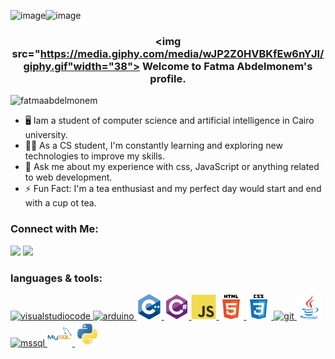 ![image](https://github.com/fatmaabdelmonem/fatmaabdelmonem/assets/101889684/ed30ecf9-541c-4389-a814-1e3c78b43704)![image](https://github.com/fatmaabdelmonem/fatmaabdelmonem/assets/101889684/7334798a-df8f-4437-aeb4-c4413432de15)<h3 align="center">
  <img src="https://media.giphy.com/media/wJP2Z0HVBKfEw6nYJI/giphy.gif"width="38">
  Welcome to Fatma Abdelmonem's profile.
</h3>

<p align="left"> <img src="https://komarev.com/ghpvc/?username=fatmaabdelmonem&label=Profile%20views&color=0e7777&style=flat" alt="fatmaabdelmonem"/></p>

- 🖥️ Iam a student of computer science and artificial intelligence in Cairo university.
- 👨‍💻 As a CS student, I'm constantly learning and exploring new technologies to improve my skills.
- 💬 Ask me about my experience with css, JavaScript or anything related to web development.
- ⚡ Fun Fact: I'm a tea enthusiast and my perfect day would start and end with a cup ot tea.

### Connect with Me:
<p align="left">
  
<a href="https://www.linkedin.com/in/fatma1234/" target="blank"><img src="https://img.shields.io/badge/-Fatma%20Abdelmonem-0077B5?style=for-the-badge&logo=Linkedin&logoColor=white"/></a>
<a href="https://www.facebook.com/profile.php?id=100021842467725&mibextid=LQQJ4d" target="_blank"><img src="https://img.shields.io/badge/-Fatma%20Abdelmonem-0077B5?style=for-the-badge&logo=Facebook&logoColor=white"/></a>

### languages & tools:
  <a href="https://code.visualstudio.com/" target="_blank" rel="noreferrer"> <img src="https://cdn.worldvectorlogo.com/logos/visual-studio-code-1-1.svg" alt="visualstudiocode" width="40" height="40"/> </a>
 <a href="https://www.arduino.cc/" target="_blank" rel="noreferrer"> <img src="https://cdn.worldvectorlogo.com/logos/arduino-1.svg" alt="arduino" width="40" height="40"/> </a>
 <a href="https://www.w3schools.com/cpp/" target="_blank" rel="noreferrer"> <img src="https://raw.githubusercontent.com/devicons/devicon/master/icons/cplusplus/cplusplus-original.svg" alt="cplusplus" width="40" height="40"/> </a> 
 <a href="https://www.w3schools.com/cs/" target="_blank" rel="noreferrer"> <img src="https://raw.githubusercontent.com/devicons/devicon/master/icons/csharp/csharp-original.svg" alt="csharp" width="40" height="40"/> </a> 
   <a href="https://developer.mozilla.org/en-US/docs/Web/JavaScript" target="_blank" rel="noreferrer"> <img src="https://raw.githubusercontent.com/devicons/devicon/master/icons/javascript/javascript-original.svg" alt="javascript" width="40" height="40"/> </a>
  <a href="https://www.w3.org/html/" target="_blank" rel="noreferrer"> <img src="https://raw.githubusercontent.com/devicons/devicon/master/icons/html5/html5-original-wordmark.svg" alt="html5" width="40" height="40"/> </a>
 <a href="https://www.w3schools.com/css/" target="_blank" rel="noreferrer"> <img src="https://raw.githubusercontent.com/devicons/devicon/master/icons/css3/css3-original-wordmark.svg" alt="css3" width="40" height="40"/> </a> 
 <a href="https://git-scm.com/" target="_blank" rel="noreferrer"> <img src="https://www.vectorlogo.zone/logos/git-scm/git-scm-icon.svg" alt="git" width="40" height="40"/> </a> 
 <a href="https://www.java.com" target="_blank" rel="noreferrer"> <img src="https://raw.githubusercontent.com/devicons/devicon/master/icons/java/java-original.svg" alt="java" width="40" height="40"/> </a>
  <a href="https://www.microsoft.com/en-us/sql-server" target="_blank" rel="noreferrer"> <img src="https://www.svgrepo.com/show/303229/microsoft-sql-server-logo.svg" alt="mssql" width="40" height="40"/> </a>
  <a href="https://www.mysql.com/" target="_blank" rel="noreferrer"> <img src="https://raw.githubusercontent.com/devicons/devicon/master/icons/mysql/mysql-original-wordmark.svg" alt="mysql" width="40" height="40"/> </a>
  <a href="https://www.python.org" target="_blank" rel="noreferrer"> <img src="https://raw.githubusercontent.com/devicons/devicon/master/icons/python/python-original.svg" alt="python" width="40" height="40"/> </a> 
